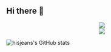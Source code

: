 ## Hi there 👋

<!--
**hisjeans/hisjeans** is a ✨ _special_ ✨ repository because its `README.md` (this file) appears on your GitHub profile.

Here are some ideas to get you started:

- 🔭 I’m currently working on ...
- 🌱 I’m currently learning ...
- 👯 I’m looking to collaborate on ...
- 🤔 I’m looking for help with ...
- 💬 Ask me about ...
- 📫 How to reach me: ...
- 😄 Pronouns: ...
- ⚡ Fun fact: ...
-->
<div align = "center">
  
  <a href="mailto:his7jeans@gmail.com" target="_blank">
  <img src="https://img.shields.io/badge/Gmail-EA4335.svg?style=flat- square&logo=Gmail&logoColor=white"/>
  </a>
  
</div>


<div align = "center">
  <a href="https://github.com/anuraghazra/github-readme-stats">
    <img align="center" src="https://github-readme-stats.vercel.app/api/top-langs?username=hisjeans&layout=compact&langs_count=10&bg_color=45,C33764,1D2671&title_color=ffffff&text_color=ffffff&hide_border=False" />
  </a>
</div>

![hisjeans's GitHub stats](https://github-readme-stats.vercel.app/api?username=hisjeans&show_icons=true&theme=radical)
